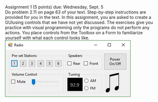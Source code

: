 Assignment 1 (5 points) due: Wednesday, Sept. 5 <br>
Do problem 2.11 on page 63 of your text. Step-by-step instructions are provided for you in the text. In this assignment, you are asked to create a GUIusing controls that we have not yet discussed. The exercises give you practice with visual programming only the programs do not perform any actions. You place controls from the Toolbox on a Form to familiarize yourself with what each control looks like.
![Radio](/radioGUI.jpg)
